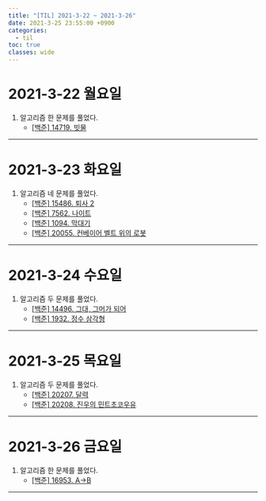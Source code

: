 ```yaml
---
title: "[TIL] 2021-3-22 ~ 2021-3-26"
date: 2021-3-25 23:55:00 +0900
categories:
  - til
toc: true
classes: wide
---
```


# 2021-3-22 월요일

1. 알고리즘 한 문제를 풀었다.
    - [[백준] 14719. 빗물](http://ddb8036631.github.io/boj/14719_빗물)

---

# 2021-3-23 화요일

1. 알고리즘 네 문제를 풀었다.
    - [[백준] 15486. 퇴사 2](http://ddb8036631.github.io/boj/15486_퇴사-2)
    - [[백준] 7562. 나이트](http://ddb8036631.github.io/boj/7562_나이트)
    - [[백준] 1094. 막대기](http://ddb8036631.github.io/boj/1094_막대기)
    - [[백준] 20055. 컨베이어 벨트 위의 로봇](http://ddb8036631.github.io/boj/20055_컨베이어-벨트-위의-로봇)

---

# 2021-3-24 수요일

1. 알고리즘 두 문제를 풀었다.
    - [[백준] 14496. 그대, 그머가 되어](http://ddb8036631.github.io/boj/14496_그대-그머가-되어)
    - [[백준] 1932. 정수 삼각형](http://ddb8036631.github.io/boj/1932_정수-삼각형)

---

# 2021-3-25 목요일

1. 알고리즘 두 문제를 풀었다.
    - [[백준] 20207. 달력](http://ddb8036631.github.io/boj/20207_달력)
    - [[백준] 20208. 진우의 민트초코우유](http://ddb8036631.github.io/boj/20208_진우의-민트초코우유)
  
---

# 2021-3-26 금요일

1. 알고리즘 한 문제를 풀었다.
    - [[백준] 16953. A->B](http://ddb8036631.github.io/boj/16953_A-B)

---